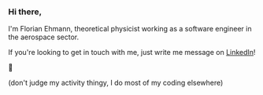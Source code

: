 ### Hi there,

I'm Florian Ehmann, theoretical physicist working as a software engineer in the aerospace sector.

If you're looking to get in touch with me, just write me message on [LinkedIn](https://linkedin.com/in/florian-ehmann)!

🍉

(don't judge my activity thingy, I do most of my coding elsewhere)
